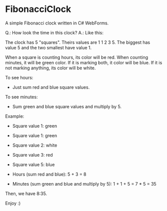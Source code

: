 # FibonacciClock
A simple Fibonacci clock written in C# WebForms.

Q.: How look the time in this clock?
A.: Like this:

The clock has 5 "squares". Theirs values are 1 1 2 3 5. The biggest has value 5 and the two smallest have value 1.

When a square is counting hours, its color will be red. When counting minutes, it will be green color. If it is marking both, it color will be blue. If it is not marking anything, its color will be white.

To see hours:
  - Just sum red and blue square values.
  
To see minutes:
  - Sum green and blue square values and multiply by 5.

Example:

  - Square value 1: green
  - Square value 1: green
  - Square value 2: white
  - Square value 3: red
  - Square value 5: blue
  
  - Hours (sum red and blue): 5 + 3 = 8
  - Minutes (sum green and blue and multiply by 5): 1 + 1 + 5 = 7 * 5 = 35
  
  Then, we have 8:35.
  
  
Enjoy :)

  
